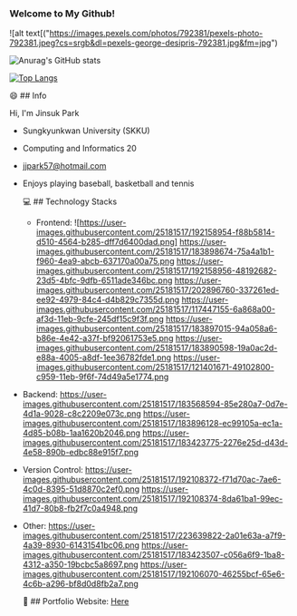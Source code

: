 ### Welcome to My Github!

![alt text[("https://images.pexels.com/photos/792381/pexels-photo-792381.jpeg?cs=srgb&dl=pexels-george-desipris-792381.jpg&fm=jpg")

![Anurag's GitHub stats](https://github-readme-stats.vercel.app/api?username=jjpark51&show_icons=true&theme=radical)


[![Top Langs](https://github-readme-stats.vercel.app/api/top-langs/?username=jjpark51&layout=compact)](https://github.com/jjpark51/github-readme-stats)


 😄 ## Info
 
Hi, I'm Jinsuk Park
- Sungkyunkwan University (SKKU)
- Computing and Informatics 20
- jjpark57@hotmail.com
- Enjoys playing baseball, basketball and tennis


 
  💻 ## Technology Stacks
  
  - Frontend: ![https://user-images.githubusercontent.com/25181517/192158954-f88b5814-d510-4564-b285-dff7d6400dad.png] 	https://user-images.githubusercontent.com/25181517/183898674-75a4a1b1-f960-4ea9-abcb-637170a00a75.png 	https://user-images.githubusercontent.com/25181517/192158956-48192682-23d5-4bfc-9dfb-6511ade346bc.png https://user-images.githubusercontent.com/25181517/202896760-337261ed-ee92-4979-84c4-d4b829c7355d.png 	https://user-images.githubusercontent.com/25181517/117447155-6a868a00-af3d-11eb-9cfe-245df15c9f3f.png	https://user-images.githubusercontent.com/25181517/183897015-94a058a6-b86e-4e42-a37f-bf92061753e5.png https://user-images.githubusercontent.com/25181517/183890598-19a0ac2d-e88a-4005-a8df-1ee36782fde1.png https://user-images.githubusercontent.com/25181517/121401671-49102800-c959-11eb-9f6f-74d49a5e1774.png <br>
- Backend: https://user-images.githubusercontent.com/25181517/183568594-85e280a7-0d7e-4d1a-9028-c8c2209e073c.png 	https://user-images.githubusercontent.com/25181517/183896128-ec99105a-ec1a-4d85-b08b-1aa1620b2046.png https://user-images.githubusercontent.com/25181517/183423775-2276e25d-d43d-4e58-890b-edbc88e915f7.png
- Version Control: https://user-images.githubusercontent.com/25181517/192108372-f71d70ac-7ae6-4c0d-8395-51d8870c2ef0.png https://user-images.githubusercontent.com/25181517/192108374-8da61ba1-99ec-41d7-80b8-fb2f7c0a4948.png
- Other: https://user-images.githubusercontent.com/25181517/223639822-2a01e63a-a7f9-4a39-8930-61431541bc06.png 	https://user-images.githubusercontent.com/25181517/183423507-c056a6f9-1ba8-4312-a350-19bcbc5a8697.png 	https://user-images.githubusercontent.com/25181517/192106070-46255bcf-65e6-4c6b-a296-bf8d0d8fb2a7.png 	

  📝 ## Portfolio Website: <a href="https://jsp-portfolio.netlify.app/">Here</a>
  
  

<!--
**jjpark51/jjpark51** is a ✨ _special_ ✨ repository because its `README.md` (this file) appears on your GitHub profile.

Here are some ideas to get you started:

- 🔭 I’m currently working on ...
- 🌱 I’m currently learning ...
- 👯 I’m looking to collaborate on ...
- 🤔 I’m looking for help with ...
- 💬 Ask me about ...
- 📫 How to reach me: ...
- 😄 Pronouns: ...
- ⚡ Fun fact: ...
-->
